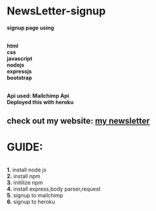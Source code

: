 # NewsLetter-signup

**signup page using** 

<br>**html
<br>css
<br>javascript 
<br>nodejs 
<br>expressjs
<br>bootstrap**

<br>**Api used:  Mailchimp Api
<br> Deployed this with heroku**

## check out my website: [my newsletter](https://serene-atoll-79605.herokuapp.com/)


# GUIDE:
  <br>**1.** install node js 
  <br>**2.** install npm
  <br>**3.** initilize npm
  <br>**4.** install express,body parser,request
  <br>**5.** signup to mailchimp
  <br>**6.** signup to heroku
  
  
